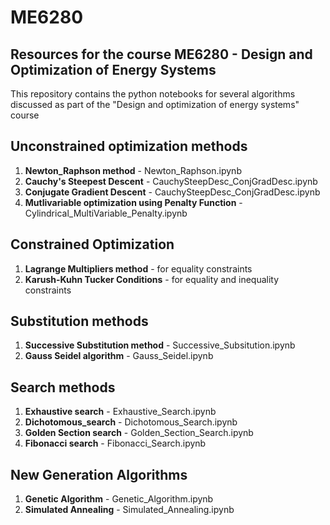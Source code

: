 # ME6280
## Resources for the course ME6280 - Design and Optimization of Energy Systems

This repository contains the python notebooks for several algorithms discussed as part of the "Design and optimization of energy systems" course

## Unconstrained optimization methods

1. **Newton_Raphson method** - Newton_Raphson.ipynb
2. **Cauchy's Steepest Descent** - CauchySteepDesc_ConjGradDesc.ipynb
3. **Conjugate Gradient Descent** - CauchySteepDesc_ConjGradDesc.ipynb
4. **Mutlivariable optimization using Penalty Function** -  Cylindrical_MultiVariable_Penalty.ipynb

## Constrained Optimization

1. **Lagrange Multipliers method** - for equality constraints
2. **Karush-Kuhn Tucker Conditions** - for equality and inequality constraints

## Substitution methods

1. **Successive Substitution method** - Successive_Subsitution.ipynb
2. **Gauss Seidel algorithm** - Gauss_Seidel.ipynb

## Search methods

1. **Exhaustive search** - Exhaustive_Search.ipynb
2. **Dichotomous_search** - Dichotomous_Search.ipynb
3. **Golden Section search** - Golden_Section_Search.ipynb
4. **Fibonacci search** - Fibonacci_Search.ipynb

## New Generation Algorithms

1. **Genetic Algorithm** - Genetic_Algorithm.ipynb
2. **Simulated Annealing** - Simulated_Annealing.ipynb
